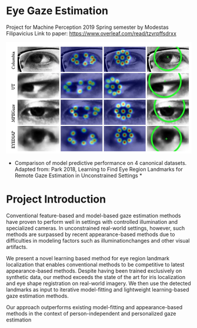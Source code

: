 # Eye Gaze Estimation
Project for Machine Perception 2019 Spring semester by Modestas Filipavicius
Link to paper: https://www.overleaf.com/read/tzvrpffsdrxx

![dataset overview](https://github.com/mfilipav/compVisionEyeGazeEstimation/blob/master/figures/hiliges_fig.jpg)
* Comparison of model predictive performance on 4 canonical datasets. Adapted from: Park 2018, Learning to Find Eye Region Landmarks for Remote Gaze Estimation in Unconstrained Settings *

# Project Introduction
Conventional feature-based and model-based gaze estimation methods have proven to perform well in settings with controlled illumination and specialized cameras. In unconstrained real-world settings, however, such methods are surpassed by recent appearance-based methods due to difficulties in modeling factors such as illuminationchanges and other visual artifacts.

We present a novel learning based method for eye region landmark localization that enables conventional methods to be competitive to latest appearance-based methods. Despite having been trained exclusively on synthetic data, our method exceeds the state of the art for iris localization and eye shape registration on real-world imagery. We then use the detected landmarks as input to iterative model-fitting and lightweight learning-based gaze estimation methods. 

Our approach outperforms existing model-fitting and appearance-based methods in the context of person-independent and personalized gaze estimation 
